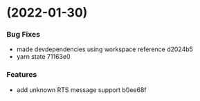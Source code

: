 #  (2022-01-30)


### Bug Fixes

* made devdependencies using workspace reference d2024b5
* yarn state 71163e0


### Features

* add unknown RTS message support b0ee68f



